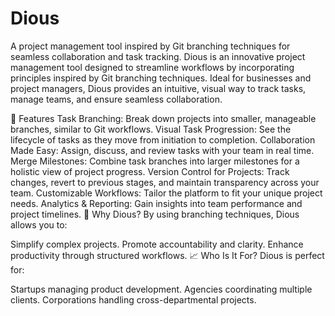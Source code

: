 # Dious
A project management tool inspired by Git branching techniques for seamless collaboration and task tracking.
Dious is an innovative project management tool designed to streamline workflows by incorporating principles inspired by Git branching techniques. Ideal for businesses and project managers, Dious provides an intuitive, visual way to track tasks, manage teams, and ensure seamless collaboration.

🌟 Features
Task Branching: Break down projects into smaller, manageable branches, similar to Git workflows.
Visual Task Progression: See the lifecycle of tasks as they move from initiation to completion.
Collaboration Made Easy: Assign, discuss, and review tasks with your team in real time.
Merge Milestones: Combine task branches into larger milestones for a holistic view of project progress.
Version Control for Projects: Track changes, revert to previous stages, and maintain transparency across your team.
Customizable Workflows: Tailor the platform to fit your unique project needs.
Analytics & Reporting: Gain insights into team performance and project timelines.
🚀 Why Dious?
By using branching techniques, Dious allows you to:

Simplify complex projects.
Promote accountability and clarity.
Enhance productivity through structured workflows.
📈 Who Is It For?
Dious is perfect for:

Startups managing product development.
Agencies coordinating multiple clients.
Corporations handling cross-departmental projects.

